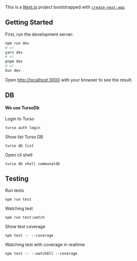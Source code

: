 This is a [Next.js](https://nextjs.org) project bootstrapped with [`create-next-app`](https://nextjs.org/docs/app/api-reference/cli/create-next-app).

## Getting Started

First, run the development server:

```bash
npm run dev
# or
yarn dev
# or
pnpm dev
# or
bun dev
```

Open [http://localhost:3000](http://localhost:3000) with your browser to see the result.

## DB

#### We use TursoDb

Login to Turso

```
turso auth login

```

Show list Turso DB

```
turso db list
```

Open cli shell

```
turso db shell communaldb
```

## Testing

Run tests

```
npm run test
```

Watching test

```
npm run test:watch
```

Show test coverage

```
npm test -- --coverage
```

Watching test with coverage in realtime

```
npm test -- --watchAll --coverage
```
